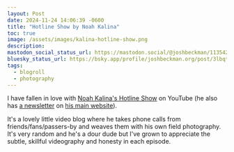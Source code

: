 ```yaml
---
layout: Post
date: 2024-11-24 14:06:39 -0600
title: "Hotline Show by Noah Kalina"
toc: true
image: /assets/images/kalina-hotline-show.png
description: 
mastodon_social_status_url: https://mastodon.social/@joshbeckman/113542022302085165
bluesky_status_url: https://bsky.app/profile/joshbeckman.org/post/3lbqt7xskgo2s
tags: 
  - blogroll
  - photography
---
```




I have fallen in love with [Noah Kalina's Hotline Show](https://www.youtube.com/playlist?list=PL9uM7B29r8g-ZQt8riVJarhlOea8x7-Mp) on YouTube (he also has [a newsletter](https://noahkalina.com/newsletter) on [his main website](https://noahkalina.com/)).

It's a lovely little video blog where he takes phone calls from friends/fans/passers-by and weaves them with his own field photography. It's very random and he's a dour dude but I've grown to appreciate the subtle, skillful videography and honesty in each episode.
